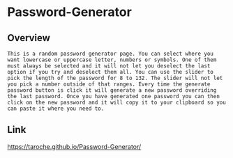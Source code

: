 # Password-Generator

## Overview

    This is a random password generator page. You can select where you want lowercase or uppercase letter, numbers or symbols. One of them must always be selected and it will not let you deselect the last option if you try and deselect them all. You can use the slider to pick the length of the password for 8 to 132. The slider will not let you pick a number outside of that ranges. Every time the generate password button is click it will generate a new password overriding the last password. Once you have generated one password you can then click on the new password and it will copy it to your clipboard so you can paste it where you need to.

## Link

https://taroche.github.io/Password-Generator/
